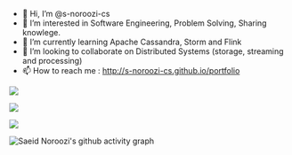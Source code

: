 - 👋 Hi, I’m @s-noroozi-cs
- 👀 I’m interested in Software Engineering, Problem Solving, Sharing knowlege.
- 🌱 I’m currently learning Apache Cassandra, Storm and Flink
- 💞️ I’m looking to collaborate on Distributed Systems (storage, streaming and processing)
- 📫 How to reach me : http://s-noroozi-cs.github.io/portfolio

<!---
s-noroozi-cs/s-noroozi-cs is a ✨ special ✨ repository because its `README.md` (this file) appears on your GitHub profile.
You can click the Preview link to take a look at your changes.
--->

![ ](https://komarev.com/ghpvc/?username=s-noroozi-cs&style=flat-square&color=blueviolet)

![ ](https://github-readme-stats.vercel.app/api?username=s-noroozi-cs&show_icons=true&theme=dracula)

![ ](https://github-readme-stats.vercel.app/api/top-langs/?username=s-noroozi-cs&theme=dracula&show_icons=true)

![Saeid Noroozi's github activity graph](https://github-readme-activity-graph.vercel.app/graph?username=s-noroozi-cs&theme=github)

